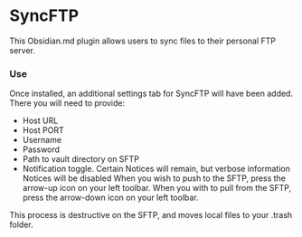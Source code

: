 # SyncFTP

This Obsidian.md plugin allows users to sync files to their personal FTP server.

### Use
Once installed, an additional settings tab for SyncFTP will have been added. There you will need to provide:
- Host URL
- Host PORT
- Username
- Password
- Path to vault directory on SFTP
- Notification toggle. Certain Notices will remain, but verbose information Notices will be disabled
When you wish to push to the SFTP, press the arrow-up icon on your left toolbar.
When you with to pull from the SFTP, press the arrow-down icon on your left toolbar.

This process is destructive on the SFTP, and moves local files to your .trash folder.
